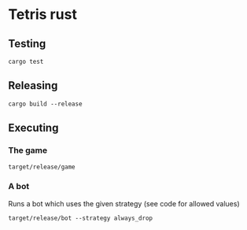 # Tetris rust

## Testing
```shell
cargo test
```

## Releasing
```shell
cargo build --release
```

## Executing

### The game
```shell
target/release/game
```

### A bot
Runs a bot which uses the given strategy (see code for allowed values)
```shell
target/release/bot --strategy always_drop
```
